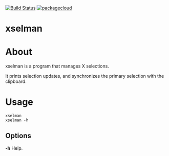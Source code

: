 [![Build Status](https://travis-ci.org/lpenz/xselman.png?branch=master)](https://travis-ci.org/lpenz/xselman) 
[![packagecloud](https://img.shields.io/badge/deb-packagecloud.io-844fec.svg)](https://packagecloud.io/app/lpenz/lpenz/search?q=xselman)

xselman
=======

# About

xselman is a program that manages X selections.

It prints selection updates, and synchronizes the primary selection with the
clipboard.


# Usage

~~~[.sh]
xselman
xselman -h
~~~

## Options

**-h** Help.

